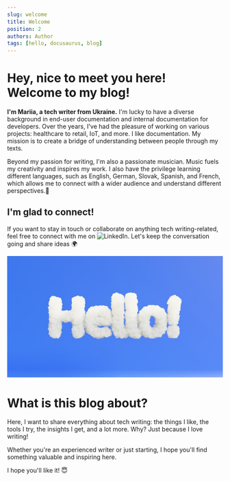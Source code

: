 ```yaml
---
slug: welcome
title: Welcome
position: 2
authors: Author
tags: [hello, docusaurus, blog]
---
```


# Hey, nice to meet you here! Welcome to my blog! 

**I'm Mariia, a tech writer from Ukraine.** I'm lucky to have a diverse background in end-user documentation and internal documentation for developers.
Over the years, I've had the pleasure of working on various projects: healthcare to retail, IoT, and more.
I like documentation. My mission is to create a bridge of understanding between people through my texts.

Beyond my passion for writing, I'm also a passionate musician. Music fuels my creativity and inspires my work.
I also have the privilege learning different languages, such as English, German, Slovak, Spanish, and French, which allows me to connect with a wider audience and understand different perspectives.🌉

## I'm glad to connect!
If you want to stay in touch or collaborate on anything tech writing-related, feel free to connect with me on ![LinkedIn](https://www.linkedin.com/in/mariia-podavalkina-2b0540184/). Let's keep the conversation going and share ideas 🌍

![Hello](./hello.jpg)

# What is this blog about?
Here, I want to share everything about tech writing: the things I like, the tools I try, the insights I get, and a lot more. Why? Just because I love writing!

Whether you're an experienced writer or just starting, I hope you'll find something valuable and inspiring here.

I hope you'll like it! 😇
